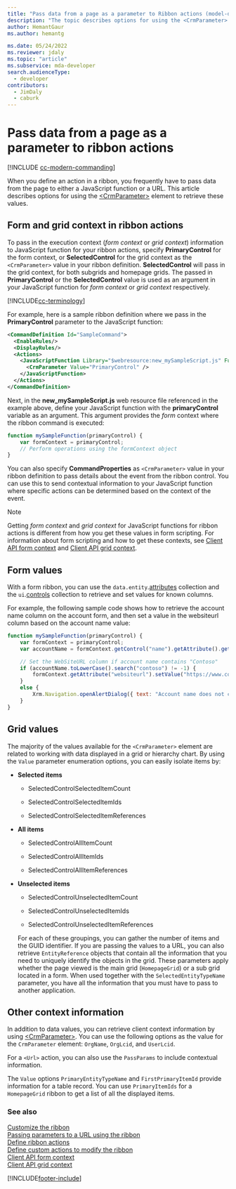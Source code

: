 ```yaml
---
title: "Pass data from a page as a parameter to Ribbon actions (model-driven apps) | Microsoft Docs" # Intent and product brand in a unique string of 43-59 chars including spaces
description: "The topic describes options for using the <CrmParameter> element to retrieve these values. " # 115-145 characters including spaces. This abstract displays in the search result.
author: HemantGaur
ms.author: hemantg

ms.date: 05/24/2022
ms.reviewer: jdaly
ms.topic: "article"
ms.subservice: mda-developer
search.audienceType: 
  - developer
contributors: 
  - JimDaly
  - caburk
---
```

# Pass data from a page as a parameter to ribbon actions

[!INCLUDE [cc-modern-commanding](../data-platform/includes/cc-modern-commanding.md)]

When you define an action in a ribbon, you frequently have to pass data from the page to either a JavaScript function or a URL. This article describes options for using the [\<CrmParameter\>](/previous-versions/dynamicscrm-2016/developers-guide/gg309332(v=crm.8)) element to retrieve these values.

## Form and grid context in ribbon actions

To pass in the execution context (*form context* or *grid context*) information to JavaScript function for your ribbon actions, specify **PrimaryControl** for the form context, or **SelectedControl** for the grid context as the `<CrmParameter>` value in your ribbon definition. **SelectedControl** will pass in the grid context, for both subgrids and homepage grids. The passed in **PrimaryControl** or the **SelectedControl** value is used as an argument in your JavaScript function for *form context* or *grid context* respectively. 

[!INCLUDE[cc-terminology](../data-platform/includes/cc-terminology.md)]

For example, here is a sample ribbon definition where we pass in the **PrimaryControl** parameter to the JavaScript function:

```xml
<CommandDefinition Id="SampleCommand">
  <EnableRules/>
  <DisplayRules/>
  <Actions>
    <JavaScriptFunction Library="$webresource:new_mySampleScript.js" FunctionName="mySampleFunction">
      <CrmParameter Value="PrimaryControl" />
    </JavaScriptFunction>
  </Actions>
</CommandDefinition>
```

Next, in the **new_mySampleScript.js** web resource file referenced in the example above, define your JavaScript function with the **primaryControl** variable as an argument. This argument provides the *form* context where the ribbon command is executed:

```JavaScript
function mySampleFunction(primaryControl) {
    var formContext = primaryControl;
    // Perform operations using the formContext object
}
```

You can also specify **CommandProperties** as `<CrmParameter>` value in your ribbon definition to pass details about the event from the ribbon control. You can use this to send contextual information to your JavaScript function where specific actions can be determined based on the context of the event.

> [!NOTE]
> Getting *form context* and *grid context* for JavaScript functions for ribbon actions is different from how you get these values in form scripting. For information about form scripting and how to get these contexts, see [Client API form context](clientapi/clientapi-form-context.md) and [Client API grid context](clientapi/clientapi-grid-context.md).

## Form values

With a form ribbon, you can use the `data.entity`.[attributes](clientapi/reference/attributes.md) collection and the `ui`.[controls](clientapi/reference/controls.md) collection to retrieve and set values for known columns. 

For example, the following sample code shows how to retrieve the account name column on the account form, and then set a value in the websiteurl column based on the account name value:

```JavaScript
function mySampleFunction(primaryControl) {
    var formContext = primaryControl;    
    var accountName = formContext.getControl("name").getAttribute().getValue();    

    // Set the WebSiteURL column if account name contains "Contoso"
    if (accountName.toLowerCase().search("contoso") != -1) {
        formContext.getAttribute("websiteurl").setValue("https://www.contoso.com");
    }
    else {
        Xrm.Navigation.openAlertDialog({ text: "Account name does not contain 'Contoso'." });
    }
}
```

  
## Grid values  
 The majority of the values available for the `<CrmParameter>` element are related to working with data displayed in a grid or hierarchy chart. By using the `Value` parameter enumeration options, you can easily isolate items by:  
  
- **Selected items**  
  
    -   SelectedControlSelectedItemCount  
  
    -   SelectedControlSelectedItemIds  
  
    -   SelectedControlSelectedItemReferences  
  
- **All items**  
  
    -   SelectedControlAllItemCount  
  
    -   SelectedControlAllItemIds  
  
    -   SelectedControlAllItemReferences  
  
- **Unselected items**  
  
    -   SelectedControlUnselectedItemCount  
  
    -   SelectedControlUnselectedItemIds  
  
    -   SelectedControlUnselectedItemReferences  
  
  For each of these groupings, you can gather the number of items and the GUID identifier. If you are passing the values to a URL, you can also retrieve `EntityReference` objects that contain all the information that you need to uniquely identify the objects in the grid. These parameters apply whether the page viewed is the main grid (`HomepageGrid`) or a sub grid located in a form. When used together with the `SelectedEntityTypeName` parameter, you have all the information that you must have to pass to another application.  
  
 
  
## Other context information  
 In addition to data values, you can retrieve client context information by using [\<CrmParameter\>](/previous-versions/dynamicscrm-2016/developers-guide/gg309332(v=crm.8)).  You can use the following options as the value for the `CrmParameter` element: `OrgName`, `OrgLcid`, and `UserLcid`.
 
 For a `<Url>` action, you can also use the `PassParams` to include contextual information.  
  
 The `Value` options `PrimaryEntityTypeName` and `FirstPrimaryItemId` provide information for a table record. You can use `PrimaryItemIds` for a `HomepageGrid` ribbon to get a list of all the displayed items.
  
### See also  
 [Customize the ribbon](customize-commands-ribbon.md)   
 [Passing parameters to a URL using the ribbon](pass-parameters-url-by-using-ribbon.md)    
 [Define ribbon actions](define-ribbon-actions.md)   
 [Define custom actions to modify the ribbon](define-custom-actions-modify-ribbon.md)<br>
 [Client API form context](clientapi/clientapi-form-context.md)<br>
 [Client API grid context](clientapi/clientapi-grid-context.md)<br>
 


[!INCLUDE[footer-include](../../includes/footer-banner.md)]
